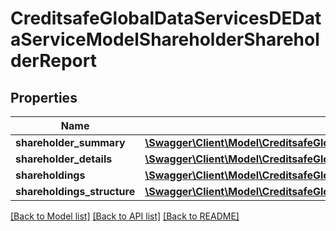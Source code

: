 # CreditsafeGlobalDataServicesDEDataServiceModelShareholderShareholderReport

## Properties
Name | Type | Description | Notes
------------ | ------------- | ------------- | -------------
**shareholder_summary** | [**\Swagger\Client\Model\CreditsafeGlobalDataServicesDEDataServiceModelShareholderShareholderSummary**](CreditsafeGlobalDataServicesDEDataServiceModelShareholderShareholderSummary.md) |  | [optional] 
**shareholder_details** | [**\Swagger\Client\Model\CreditsafeGlobalDataServicesDEDataServiceModelShareholderShareholder**](CreditsafeGlobalDataServicesDEDataServiceModelShareholderShareholder.md) |  | [optional] 
**shareholdings** | [**\Swagger\Client\Model\CreditsafeGlobalDataServicesDEDataServiceModelShareholderShareholdings**](CreditsafeGlobalDataServicesDEDataServiceModelShareholderShareholdings.md) |  | [optional] 
**shareholdings_structure** | [**\Swagger\Client\Model\CreditsafeGlobalDataServicesDEDataServiceModelShareholderShareholding[]**](CreditsafeGlobalDataServicesDEDataServiceModelShareholderShareholding.md) |  | [optional] 

[[Back to Model list]](../../README.md#documentation-for-models) [[Back to API list]](../../README.md#documentation-for-api-endpoints) [[Back to README]](../../README.md)

